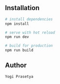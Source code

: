 ## Installation

``` bash
# install dependencies
npm install

# serve with hot reload
npm run dev

# build for production
npm run build
```

## Author
``` bash
Yogi Prasetya
```
